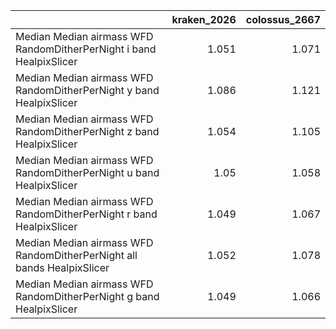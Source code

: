 |                                                                        |   kraken_2026 |   colossus_2667 |
|:-----------------------------------------------------------------------|--------------:|----------------:|
| Median Median airmass WFD RandomDitherPerNight i band HealpixSlicer    |         1.051 |           1.071 |
| Median Median airmass WFD RandomDitherPerNight y band HealpixSlicer    |         1.086 |           1.121 |
| Median Median airmass WFD RandomDitherPerNight z band HealpixSlicer    |         1.054 |           1.105 |
| Median Median airmass WFD RandomDitherPerNight u band HealpixSlicer    |         1.05  |           1.058 |
| Median Median airmass WFD RandomDitherPerNight r band HealpixSlicer    |         1.049 |           1.067 |
| Median Median airmass WFD RandomDitherPerNight all bands HealpixSlicer |         1.052 |           1.078 |
| Median Median airmass WFD RandomDitherPerNight g band HealpixSlicer    |         1.049 |           1.066 |
